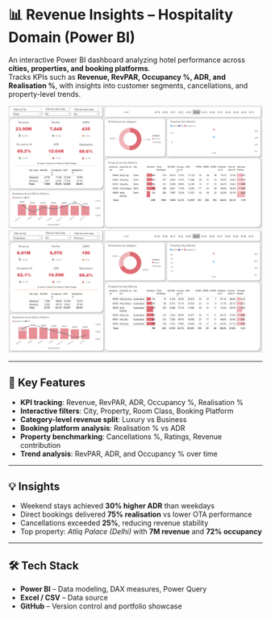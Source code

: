 # 📊 Revenue Insights – Hospitality Domain (Power BI)

An interactive Power BI dashboard analyzing hotel performance across **cities, properties, and booking platforms**.  
Tracks KPIs such as **Revenue, RevPAR, Occupancy %, ADR, and Realisation %**, with insights into customer segments, cancellations, and property-level trends.  

![Dashboard Preview 1](Assets/SS_1.png)  
![Dashboard Preview 2](Assets/SS_2.png) 

---

## 🚀 Key Features
- **KPI tracking**: Revenue, RevPAR, ADR, Occupancy %, Realisation %
- **Interactive filters**: City, Property, Room Class, Booking Platform
- **Category-level revenue split**: Luxury vs Business
- **Booking platform analysis**: Realisation % vs ADR
- **Property benchmarking**: Cancellations %, Ratings, Revenue contribution
- **Trend analysis**: RevPAR, ADR, and Occupancy % over time

---

## 💡 Insights
- Weekend stays achieved **30% higher ADR** than weekdays  
- Direct bookings delivered **75% realisation** vs lower OTA performance  
- Cancellations exceeded **25%**, reducing revenue stability  
- Top property: *Atliq Palace (Delhi)* with **7M revenue** and **72% occupancy**  

---

## 🛠️ Tech Stack
- **Power BI** – Data modeling, DAX measures, Power Query  
- **Excel / CSV** – Data source  
- **GitHub** – Version control and portfolio showcase  
